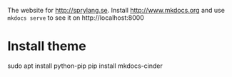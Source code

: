 The website for http://sprylang.se.
Install http://www.mkdocs.org and use `mkdocs serve` to see it on http://localhost:8000


# Install theme
sudo apt install python-pip
pip install mkdocs-cinder



